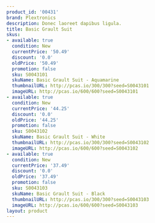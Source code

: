 ```yaml
---
product_id: '00431'
brand: Plextronics
description: Donec laoreet dapibus ligula.
title: Basic Grault Suit
skus:
- available: true
  condition: New
  currentPrice: '50.49'
  discount: '0.0'
  oldPrice: '50.49'
  promotion: false
  sku: S0043101
  skuName: Basic Grault Suit - Aquamarine
  thumbnailURL: http://pcas.io/300/300?seed=S0043101
  imageURL: http://pcas.io/600/600?seed=S0043101
- available: true
  condition: New
  currentPrice: '44.25'
  discount: '0.0'
  oldPrice: '44.25'
  promotion: false
  sku: S0043102
  skuName: Basic Grault Suit - White
  thumbnailURL: http://pcas.io/300/300?seed=S0043102
  imageURL: http://pcas.io/600/600?seed=S0043102
- available: true
  condition: New
  currentPrice: '37.49'
  discount: '0.0'
  oldPrice: '37.49'
  promotion: false
  sku: S0043103
  skuName: Basic Grault Suit - Black
  thumbnailURL: http://pcas.io/300/300?seed=S0043103
  imageURL: http://pcas.io/600/600?seed=S0043103
layout: product
---
```

